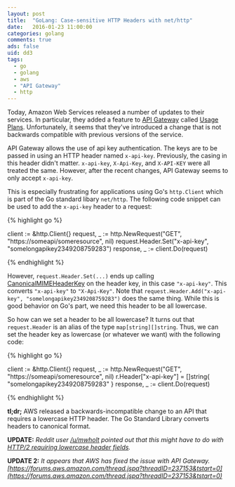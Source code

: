 ```yaml
---
layout: post
title:  "GoLang: Case-sensitive HTTP Headers with net/http"
date:   2016-01-23 11:00:00
categories: golang
comments: true
ads: false
uid: dd3
tags: 
  - go 
  - golang 
  - aws 
  - "API Gateway" 
  - http
---
```


Today, Amazon Web Services released a number of updates to their services. 
In particular, they added a feature to [API Gateway](https://aws.amazon.com/api-gateway/) 
called [Usage Plans](https://aws.amazon.com/blogs/aws/new-usage-plans-for-amazon-api-gateway/).
Unfortunately, it seems that they've introduced a change that is not backwards compatible with previous versions of the service.

API Gateway allows the use of api key authentication. The keys are to be passed in using an HTTP header named `x-api-key`. 
Previously, the casing in this header didn't matter. `x-api-key`, `X-Api-Key`, and `X-API-KEY` were all treated the same.
However, after the recent changes, API Gateway seems to only accept `x-api-key`.

This is especially frustrating for applications using Go's `http.Client` which is part of the Go standard libary `net/http`.
The following code snippet can be used to add the `x-api-key` header to a request:


{% highlight go %}

client := &http.Client{}
request, _ := http.NewRequest("GET", "https://someapi/someresource", nil)
request.Header.Set("x-api-key", "somelongapikey2349208759283")
response, _ := client.Do(request)

{% endhighlight %}

However, `request.Header.Set(...)` ends up calling [CanonicalMIMEHeaderKey](https://github.com/golang/go/blob/master/src/net/textproto/reader.go#L554) 
on the header key, in this case `"x-api-key"`.
This converts `"x-api-key"` to `"X-Api-Key"`. Note that `request.Header.Add("x-api-key", "somelongapikey2349208759283")` does the same thing. 
While this is good behavior on Go's part, we need this header to be all lowercase.

So how can we set a header to be all lowercase? It turns out that `request.Header` is an alias of the type `map[string][]string`.
Thus, we can set the header key as lowercase (or whatever we want) with the following code:

{% highlight go %}

client := &http.Client{}
request, _ := http.NewRequest("GET", "https://someapi/someresource", nil)
r.Header["x-api-key"] = []string{ "somelongapikey2349208759283" }
response, _ := client.Do(request)

{% endhighlight %}


**tl;dr;** AWS released a backwards-incompatible change to an API that requires a lowercase HTTP header. The Go Standard Library converts headers to canonical format.


**UPDATE:** *Reddit user [/u/mwholt](https://www.reddit.com/user/mwholt) pointed out that this might have to do with [HTTP/2 requiring lowercase header fields](http://httpwg.org/specs/rfc7540.html#HttpHeaders).*

**UPDATE 2:** *It appears that AWS has fixed the issue with API Gateway. [https://forums.aws.amazon.com/thread.jspa?threadID=237153&tstart=0](https://forums.aws.amazon.com/thread.jspa?threadID=237153&tstart=0)*